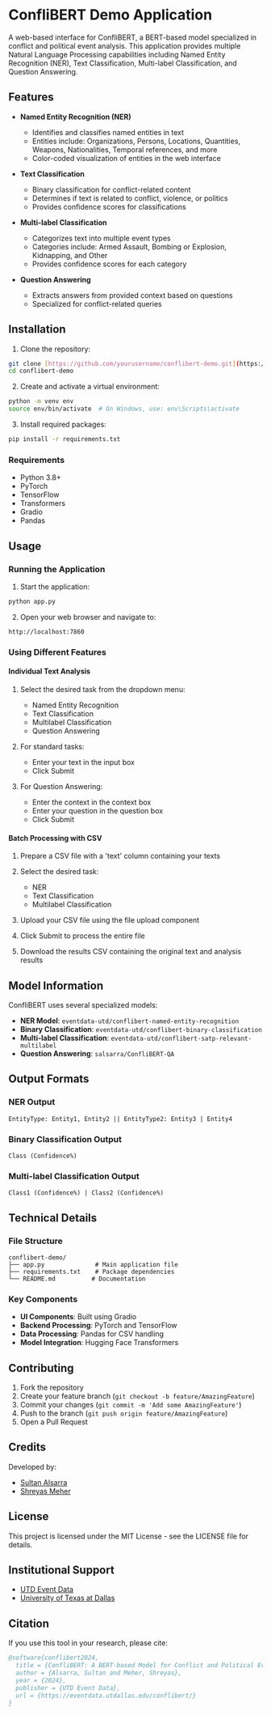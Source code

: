 # ConfliBERT Demo Application

A web-based interface for ConfliBERT, a BERT-based model specialized in conflict and political event analysis. This application provides multiple Natural Language Processing capabilities including Named Entity Recognition (NER), Text Classification, Multi-label Classification, and Question Answering.

## Features

- **Named Entity Recognition (NER)**
  - Identifies and classifies named entities in text
  - Entities include: Organizations, Persons, Locations, Quantities, Weapons, Nationalities, Temporal references, and more
  - Color-coded visualization of entities in the web interface

- **Text Classification**
  - Binary classification for conflict-related content
  - Determines if text is related to conflict, violence, or politics
  - Provides confidence scores for classifications

- **Multi-label Classification**
  - Categorizes text into multiple event types
  - Categories include: Armed Assault, Bombing or Explosion, Kidnapping, and Other
  - Provides confidence scores for each category

- **Question Answering**
  - Extracts answers from provided context based on questions
  - Specialized for conflict-related queries

## Installation

1. Clone the repository:
```bash
git clone [https://github.com/yourusername/conflibert-demo.git](https://github.com/shreyasmeher/conflibert-gui.git)
cd conflibert-demo
```

2. Create and activate a virtual environment:
```bash
python -m venv env
source env/bin/activate  # On Windows, use: env\Scripts\activate
```

3. Install required packages:
```bash
pip install -r requirements.txt
```

### Requirements

- Python 3.8+
- PyTorch
- TensorFlow
- Transformers
- Gradio
- Pandas

## Usage

### Running the Application

1. Start the application:
```bash
python app.py
```

2. Open your web browser and navigate to:
```
http://localhost:7860
```

### Using Different Features

#### Individual Text Analysis

1. Select the desired task from the dropdown menu:
   - Named Entity Recognition
   - Text Classification
   - Multilabel Classification
   - Question Answering

2. For standard tasks:
   - Enter your text in the input box
   - Click Submit

3. For Question Answering:
   - Enter the context in the context box
   - Enter your question in the question box
   - Click Submit

#### Batch Processing with CSV

1. Prepare a CSV file with a 'text' column containing your texts

2. Select the desired task:
   - NER
   - Text Classification
   - Multilabel Classification

3. Upload your CSV file using the file upload component

4. Click Submit to process the entire file

5. Download the results CSV containing the original text and analysis results

## Model Information

ConfliBERT uses several specialized models:

- **NER Model**: `eventdata-utd/conflibert-named-entity-recognition`
- **Binary Classification**: `eventdata-utd/conflibert-binary-classification`
- **Multi-label Classification**: `eventdata-utd/conflibert-satp-relevant-multilabel`
- **Question Answering**: `salsarra/ConfliBERT-QA`

## Output Formats

### NER Output
```
EntityType: Entity1, Entity2 || EntityType2: Entity3 | Entity4
```

### Binary Classification Output
```
Class (Confidence%)
```

### Multi-label Classification Output
```
Class1 (Confidence%) | Class2 (Confidence%)
```

## Technical Details

### File Structure
```
conflibert-demo/
├── app.py              # Main application file
├── requirements.txt    # Package dependencies
└── README.md          # Documentation
```

### Key Components

- **UI Components**: Built using Gradio
- **Backend Processing**: PyTorch and TensorFlow
- **Data Processing**: Pandas for CSV handling
- **Model Integration**: Hugging Face Transformers

## Contributing

1. Fork the repository
2. Create your feature branch (`git checkout -b feature/AmazingFeature`)
3. Commit your changes (`git commit -m 'Add some AmazingFeature'`)
4. Push to the branch (`git push origin feature/AmazingFeature`)
5. Open a Pull Request

## Credits

Developed by:
- [Sultan Alsarra](https://www.linkedin.com/in/sultan-alsarra-phd-56977a63/)
- [Shreyas Meher](http://shreyasmeher.com)

## License

This project is licensed under the MIT License - see the LICENSE file for details.

## Institutional Support

- [UTD Event Data](https://eventdata.utdallas.edu/)
- [University of Texas at Dallas](https://www.utdallas.edu/)

## Citation

If you use this tool in your research, please cite:

```bibtex
@software{conflibert2024,
  title = {ConfliBERT: A BERT-based Model for Conflict and Political Event Analysis},
  author = {Alsarra, Sultan and Meher, Shreyas},
  year = {2024},
  publisher = {UTD Event Data},
  url = {https://eventdata.utdallas.edu/conflibert/}
}
```
